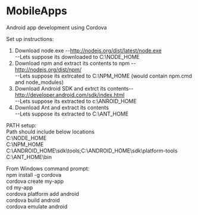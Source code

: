 MobileApps
==========

Android app development using Cordova

Set up instructions:<br>
1. Download node.exe --http://nodejs.org/dist/latest/node.exe <br>
   --Lets suppose its downloaded to C:\NODE_HOME  <br>
2. Download npm and extract its contents to npm --http://nodejs.org/dist/npm/ <br>
   --Lets suppose its extrcated to C:\NPM_HOME (would contain npm.cmd and node_modules) <br>
3. Download Android  SDK and extrct its contents--http://developer.android.com/sdk/index.html <br>
   --Lets suppose its extracted to c:\ANROID_HOME <br>
4. Download Ant and extract its contents <br>
   --Lets suppose its extracted to C:\ANT_HOME 

PATH setup:<br>
Path should include below locations<br>
C:\NODE_HOME<br>
C:\NPM_HOME<br>
C:\ANDROID_HOME\sdk\tools;C:\ANDROID_HOME\sdk\platform-tools<br>
C:\ANT_HOME\bin

From Windows command prompt:<br>
npm install -g cordova<br>
cordova create my-app<br>
cd my-app<br>
cordova platform add android<br>
cordova build android<br>
cordova emulate android<br>




